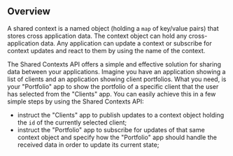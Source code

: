 ## Overview

A shared context is a named object (holding a `map` of key/value pairs) that stores cross application data. The context object can hold any cross-application data. Any application can update a context or subscribe for context updates and react to them by using the name of the context.

The Shared Contexts API offers a simple and effective solution for sharing data between your applications. Imagine you have an application showing a list of clients and an application showing client portfolios. What you need, is your "Portfolio" app to show the portfolio of a specific client that the user has selected from the "Clients" app. You can easily achieve this in a few simple steps by using the Shared Contexts API:

- instruct the "Clients" app to publish updates to a context object holding the `id` of the currently selected client;
- instruct the "Portfolio" app to subscribe for updates of that same context object and specify how the "Portfolio" app should handle the received data in order to update its current state;

<glue42 name="diagram" image="../../../../images/shared-contexts/shared-contexts.gif">